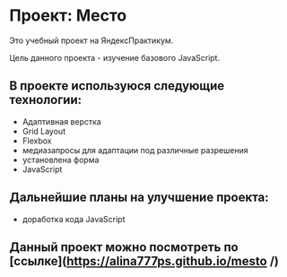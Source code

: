 # Проект: Место

Это учебный проект на ЯндексПрактикум. 

Цель данного проекта - изучение базового JavaScript.

## В проекте используюся следующие технологии:

* Адаптивная верстка
* Grid Layout
* Flexbox
* медиазапросы для адаптации под различные разрешения
* установлена форма
* JavaScript

## Дальнейшие планы на улучшение проекта:
- доработка кода JavaScript

## Данный проект можно поcмотреть по [ссылке](https://alina777ps.github.io/mesto /)

